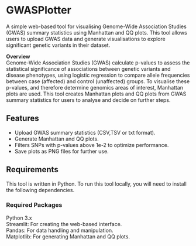 # GWASPlotter
A simple web-based tool for visualising Genome-Wide Association Studies (GWAS) summary statistics using Manhattan and QQ plots. This tool allows users to upload GWAS data and generate visualisations to explore significant genetic variants in their dataset.

**Overview** \
Genome-Wide Association Studies (GWAS) calculate p-values to assess the statistical significance of associations between genetic variants and disease phenotypes, using logistic regression to compare allele frequencies between case (affected) and control (unaffected) groups. To visualise these p-values, and therefore determine genomics areas of interest, Manhattan plots are used. This tool creates Manhattan plots and QQ plots from GWAS summary statistics for users to analyse and decide on further steps.

## Features

- Upload GWAS summary statistics (CSV,TSV or txt format).
- Generate Manhattan and QQ plots.
- Filters SNPs with p-values above 1e-2 to optimize performance.
- Save plots as PNG files for further use.

## Requirements
This tool is written in Python. To run this tool locally, you will need to install the following dependencies.

### Required Packages
Python 3.x \
Streamlit: For creating the web-based interface. \
Pandas: For data handling and manipulation. \
Matplotlib: For generating Manhattan and QQ plots.
